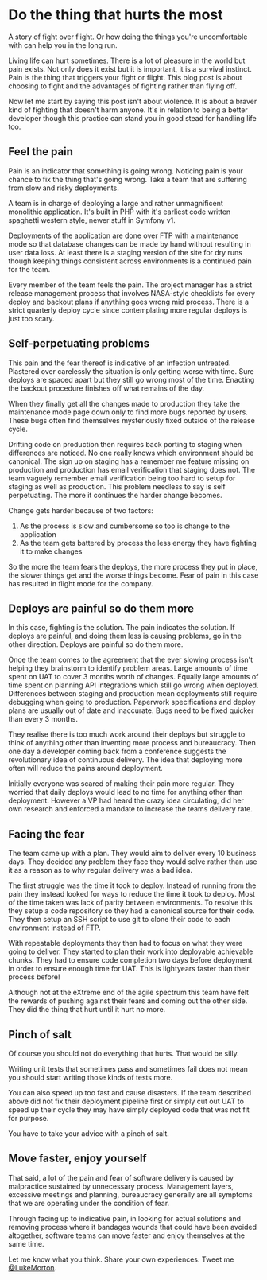 # <span class="break--always">Do the thing</span> that hurts the most

A story of fight over flight. Or how doing the things you're uncomfortable with
can help you in the long run.

Living life can hurt sometimes. There is a lot of pleasure in the world but pain
exists. Not only does it exist but it is important, it is a survival instinct.
Pain is the thing that triggers your fight or flight. This blog post is about
choosing to fight and the advantages of fighting rather than flying off.

Now let me start by saying this post isn't about violence. It is about a braver
kind of fighting that doesn't harm anyone. It's in relation to being a better
developer though this practice can stand you in good stead for handling life
too.

## Feel the pain

Pain is an indicator that something is going wrong. Noticing pain is your chance
to fix the thing that's going wrong. Take a team that are suffering from slow
and risky deployments.

A team is in charge of deploying a large and rather unmagnificent monolithic
application. It's built in PHP with it's earliest code written spaghetti western
style, newer stuff in Symfony v1.

Deployments of the application are done over FTP with a maintenance mode so that
database changes can be made by hand without resulting in user data loss. At
least there is a staging version of the site for dry runs though keeping things
consistent across environments is a continued pain for the team.

Every member of the team feels the pain. The project manager has a strict
release management process that involves NASA-style checklists for every deploy
and backout plans if anything goes wrong mid process. There is a strict
quarterly deploy cycle since contemplating more regular deploys is just too
scary.

## Self-perpetuating problems

This pain and the fear thereof is indicative of an infection untreated.
Plastered over carelessly the situation is only getting worse with time. Sure
deploys are spaced apart but they still go wrong most of the time. Enacting the
backout procedure finishes off what remains of the day.

When they finally get all the changes made to production they take the
maintenance mode page down only to find more bugs reported by users. These bugs
often find themselves mysteriously fixed outside of the release cycle.

Drifting code on production then requires back porting to staging when
differences are noticed. No one really knows which environment should be
canonical. The sign up on staging has a remember me feature missing on production
and production has email verification that staging does not. The team vaguely
remember email verification being too hard to setup for staging as well as
production. This problem needless to say is self perpetuating. The more it
continues the harder change becomes.

Change gets harder because of two factors:

  1. As the process is slow and cumbersome so too is change to the application
  2. As the team gets battered by process the less energy they have fighting it
     to make changes

So the more the team fears the deploys, the more process they put in place, the
slower things get and the worse things become. Fear of pain in this case has
resulted in flight mode for the company.

## Deploys are painful so do them more

In this case, fighting is the solution. The pain indicates the solution. If
deploys are painful, and doing them less is causing problems, go in the other
direction. Deploys are painful so do them more.

Once the team comes to the agreement that the ever slowing process isn't helping
they brainstorm to identify problem areas. Large amounts of time spent on UAT to
cover 3 months worth of changes. Equally large amounts of time spent on planning
API integrations which still go wrong when deployed. Differences between staging
and production mean deployments still require debugging when going to
production. Paperwork specifications and deploy plans are usually out of date
and inaccurate. Bugs need to be fixed quicker than every 3 months.

They realise there is too much work around their deploys but struggle to think
of anything other than inventing more process and bureaucracy. Then one day a
developer coming back from a conference suggests the revolutionary idea of
continuous delivery. The idea that deploying more often will reduce the pains
around deployment.

Initially everyone was scared of making their pain more regular. They worried
that daily deploys would lead to no time for anything other than deployment.
However a VP had heard the crazy idea circulating, did her own research and
enforced a mandate to increase the teams delivery rate.

## Facing the fear

The team came up with a plan. They would aim to deliver every 10 business
days. They decided any problem they face they would solve rather than use it as
a reason as to why regular delivery was a bad idea.

The first struggle was the time it took to deploy. Instead of running from the
pain they instead looked for ways to reduce the time it took to deploy. Most of
the time taken was lack of parity between environments. To resolve this they
setup a code repository so they had a canonical source for their code. They then
setup an SSH script to use git to clone their code to each environment instead
of FTP.

With repeatable deployments they then had to focus on what they were going to
deliver. They started to plan their work into deployable achievable chunks. They
had to ensure code completion two days before deployment in order to ensure
enough time for UAT. This is lightyears faster than their process before!

Although not at the eXtreme end of the agile spectrum this team have felt the
rewards of pushing against their fears and coming out the other side. They did
the thing that hurt until it hurt no more.

## Pinch of salt

Of course you should not do everything that hurts. That would be silly.

Writing unit tests that sometimes pass and sometimes fail does not mean you
should start writing those kinds of tests more.

You can also speed up too fast and cause disasters. If the team described above
did not fix their deployment pipeline first or simply cut out UAT to speed up
their cycle they may have simply deployed code that was not fit for purpose.

You have to take your advice with a pinch of salt.

## Move faster, enjoy yourself

That said, a lot of the pain and fear of software delivery is caused by
malpractice sustained by unnecessary process. Management layers, excessive
meetings and planning, bureaucracy generally are all symptoms that we are
operating under the condition of fear.

Through facing up to indicative pain, in looking for actual solutions and
removing process where it bandages wounds that could have been avoided
altogether, software teams can move faster and enjoy themselves at the same
time.

Let me know what you think. Share your own experiences. Tweet me
[@LukeMorton](https://twitter.com/LukeMorton).
